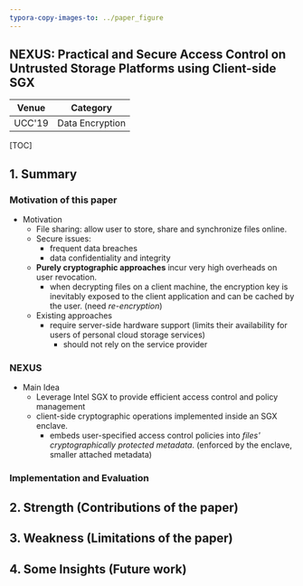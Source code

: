 ```yaml
---
typora-copy-images-to: ../paper_figure
---
```

NEXUS: Practical and Secure Access Control on Untrusted Storage Platforms using Client-side SGX
------------------------------------------
|           Venue            |       Category       |
| :------------------------: | :------------------: |
| UCC'19 | Data Encryption |
[TOC]

## 1. Summary

### Motivation of this paper
- Motivation
  - File sharing: allow user to store, share and synchronize files online.
  - Secure issues:
    - frequent data breaches 
    - data confidentiality and integrity
  - **Purely cryptographic approaches** incur very high overheads on user revocation.
    - when decrypting files on a client machine, the encryption key is inevitably exposed to the client application and can be cached by the user. (need *re-encryption*)   	 
  - Existing approaches
    - require server-side hardware support (limits their availability for users of personal cloud storage services)
      - should not rely on the service provider


### NEXUS
- Main Idea
  - Leverage Intel SGX to provide efficient access control and policy management
  - client-side cryptographic operations implemented inside an SGX enclave.
    - embeds user-specified access control policies into *files'  cryptographically protected metadata*. (enforced by the enclave, smaller attached metadata)

### Implementation and Evaluation

## 2. Strength (Contributions of the paper)

## 3. Weakness (Limitations of the paper)

## 4. Some Insights (Future work)

